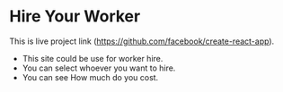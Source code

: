 # Hire Your Worker

This is live project link (https://github.com/facebook/create-react-app).

* This site could be use for worker hire.
* You can select whoever you want to hire.
* You can see How much do you cost.


